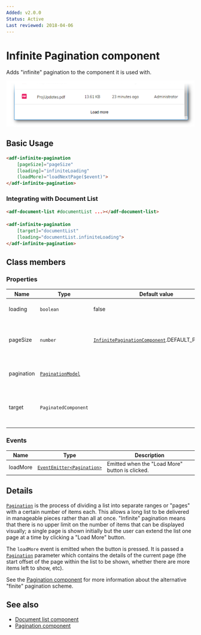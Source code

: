 ```yaml
---
Added: v2.0.0
Status: Active
Last reviewed: 2018-04-06
---
```


# Infinite Pagination component

Adds "infinite" pagination to the component it is used with.

![Infinite Pagination screenshot](../docassets/images/InfPagination.png)

## Basic Usage

```html
<adf-infinite-pagination
    [pageSize]="pageSize"
    [loading]="infiniteLoading"
    (loadMore)="loadNextPage($event)">
</adf-infinite-pagination>
```

### Integrating with Document List

```html
<adf-document-list #documentList ...></adf-document-list>

<adf-infinite-pagination 
    [target]="documentList"
    [loading="documentList.infiniteLoading">
</adf-infinite-pagination>
```

## Class members

### Properties

| Name | Type | Default value | Description |
| -- | -- | -- | -- |
| loading | `boolean` | false | Is a new page loading? |
| pageSize | `number` |  [`InfinitePaginationComponent`](../core/infinite-pagination.component.md).DEFAULT_PAGE_SIZE | Number of items that are added with each "load more" event. |
| pagination | [`PaginationModel`](../../lib/core/models/pagination.model.ts) |  | **Deprecated:** 2.3.0  [Pagination](../../lib/content-services/document-list/models/document-library.model.ts) object. |
| target | `PaginatedComponent` |  | Component that provides custom pagination support. |

### Events

| Name | Type | Description |
| -- | -- | -- |
| loadMore | [`EventEmitter<Pagination>`](../../lib/content-services/document-list/models/document-library.model.ts) | Emitted when the "Load More" button is clicked. |

## Details

[`Pagination`](../../lib/content-services/document-list/models/document-library.model.ts) is the process of dividing a list into separate ranges or "pages" with a
certain number of items each. This allows a long list to be delivered in manageable pieces
rather than all at once. "Infinite" pagination means that there is no upper limit on
the number of items that can be displayed visually; a single page is shown initially but
the user can extend the list one page at a time by clicking a "Load More" button.

The `loadMore` event is emitted when the button is pressed. It is passed a
[`Pagination`](../../lib/content-services/document-list/models/document-library.model.ts)
parameter which contains the details of the current page (the start offset of the
page within the list to be shown, whether there are more items left to show, etc).

See the [Pagination component](pagination.component.md) for more information about the alternative "finite" pagination scheme.

## See also

-   [Document list component](../content-services/document-list.component.md)
-   [Pagination component](pagination.component.md)
